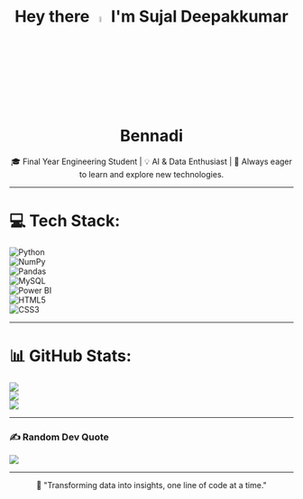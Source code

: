 <h1 align="center">Hey there <img src="https://media.giphy.com/media/hvRJCLFzcasrR4ia7z/giphy.gif" width="5%" />  
I'm Sujal Deepakkumar Bennadi</h1>

<p align="center">
🎓 Final Year Engineering Student | 💡 AI & Data Enthusiast | 🚀 Always eager to learn and explore new technologies.
</p>

---

# 💻 Tech Stack:

![Python](https://img.shields.io/badge/Python-3670A0?style=for-the-badge&logo=python&logoColor=ffdd54)  
![NumPy](https://img.shields.io/badge/numpy-%23013243.svg?style=for-the-badge&logo=numpy&logoColor=white)  
![Pandas](https://img.shields.io/badge/pandas-%23150458.svg?style=for-the-badge&logo=pandas&logoColor=white)  
![MySQL](https://img.shields.io/badge/mysql-%2300f.svg?style=for-the-badge&logo=mysql&logoColor=white)  
![Power BI](https://img.shields.io/badge/powerbi-F2C811?style=for-the-badge&logo=powerbi&logoColor=black)  
![HTML5](https://img.shields.io/badge/html5-%23E34F26.svg?style=for-the-badge&logo=html5&logoColor=white)  
![CSS3](https://img.shields.io/badge/css3-%231572B6.svg?style=for-the-badge&logo=css3&logoColor=white)

---

# 📊 GitHub Stats:
![](https://github-readme-stats.vercel.app/api?username=sujalbennadi&theme=midnight-purple&hide_border=false&include_all_commits=false&count_private=false)<br/>
![](https://github-readme-streak-stats.herokuapp.com/?user=sujalbennadi&theme=midnight-purple&hide_border=false)<br/>
![](https://github-readme-stats.vercel.app/api/top-langs/?username=sujalbennadi&theme=midnight-purple&hide_border=false&include_all_commits=false&count_private=false&layout=compact)

---

### ✍ Random Dev Quote
![](https://quotes-github-readme.vercel.app/api?type=vertical&theme=tokyonight)

---

<p align="center">
💬 "Transforming data into insights, one line of code at a time."  
</p>
